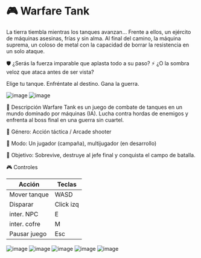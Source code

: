 # 🎮 Warfare Tank

La tierra tiembla mientras los tanques avanzan...
Frente a ellos, un ejército de máquinas asesinas, frías y sin alma.
Al final del camino, la máquina suprema, un coloso de metal con la capacidad de borrar la resistencia en un solo ataque.

🛡️ ¿Serás la fuerza imparable que aplasta todo a su paso?
⚡ ¿O la sombra veloz que ataca antes de ser vista?

Elige tu tanque. Enfréntate al destino. Gana la guerra.

![image](https://github.com/user-attachments/assets/8f850c8d-8989-4b2d-ac4b-eef331066e3c)
![image](https://github.com/user-attachments/assets/96004c1c-4c27-484f-951f-308481ef61f9)

📌 Descripción
Warfare Tank es un juego de combate de tanques en un mundo dominado por máquinas (IA). Lucha contra hordas de enemigos y enfrenta al boss final en una guerra sin cuartel.

🎯 Género: Acción táctica / Arcade shooter

🧠 Modo: Un jugador (campaña), multijugador (en desarrollo)

🎯 Objetivo: Sobrevive, destruye al jefe final y conquista el campo de batalla.

🎮 Controles

| Acción       | Teclas          |
| ------------ | --------------- |
| Mover tanque | WASD 
| Disparar     | Click izq       |
| inter. NPC   | E               |
| inter. cofre | M               |
| Pausar juego | Esc             |

![image](https://github.com/user-attachments/assets/3d708c7b-8a10-4638-9916-0fbc08ece4d5)
![image](https://github.com/user-attachments/assets/10aebf72-cfa3-42eb-8633-a21215ed85e4)
![image](https://github.com/user-attachments/assets/d2cd0afb-6ab9-4b25-a8b0-aa0b7ca09e87)
![image](https://github.com/user-attachments/assets/25f9029f-158c-469d-9389-637031f09e45)
![image](https://github.com/user-attachments/assets/91ebe35e-36bb-4bc3-a25a-fa07e3cac375)






